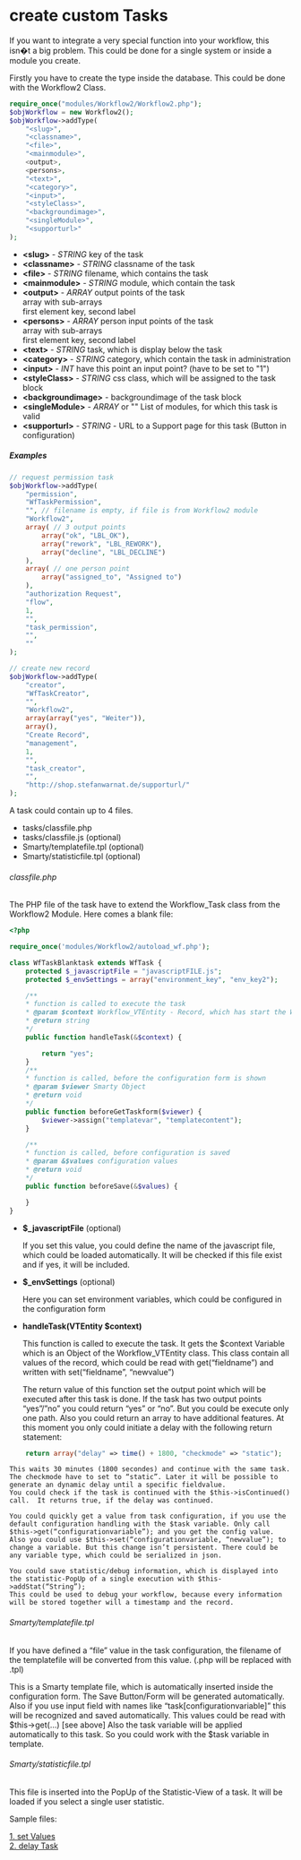 create custom Tasks
=========================================

If you want to integrate a very special function into your workflow, this isn�t a big problem.
This could be done for a single system or inside a module you create.

Firstly you have to create the type inside the database.
This could be done with the Workflow2 Class.

```php
require_once("modules/Workflow2/Workflow2.php");
$objWorkflow = new Workflow2();
$objWorkflow->addType(
    "<slug>",
    "<classname>",
    "<file>",
    "<mainmodule>",
    <output>,
    <persons>,
    "<text>",
    "<category>",
    "<input>",
    "<styleClass>",
    "<backgroundimage>",
    "<singleModule>",
    "<supporturl>"
);
```

- **\<slug>** - *STRING* key of the task  
- **\<classname>** - *STRING* classname of the task  
- **\<file>** - *STRING* filename, which contains the task  
- **\<mainmodule>** - *STRING* module, which contain the task  
- **\<output>** - *ARRAY* output points of the task  
	array with sub-arrays  
	first element key, second label  
- **\<persons>** - *ARRAY* person input points  of the task  
	array with sub-arrays  
	first element key, second label  
- **\<text>** - *STRING* task, which is display below the task  
- **\<category>** - *STRING* category, which contain the task in administration  
- **\<input>** - *INT* have this point an input point? (have to be set to "1")  
- **\<styleClass>** - *STRING* css class, which will be assigned to the task block  
- **\<backgroundimage>** - backgroundimage of the task block  
- **\<singleModule>** - *ARRAY* or "" List of modules,  for which this task is valid  
- **\<supporturl>** - *STRING* - URL to a Support page for this task (Button in configuration)  

##### Examples 
```php
// request permission task
$objWorkflow->addType(
    "permission",
    "WfTaskPermission",
    "", // filename is empty, if file is from Workflow2 module
    "Workflow2",
    array( // 3 output points
        array("ok", "LBL_OK"),
        array("rework", "LBL_REWORK"),
        array("decline", "LBL_DECLINE")
    ),
    array( // one person point
        array("assigned_to", "Assigned to")
    ),
    "authorization Request",
    "flow",
    1,
    "",
    "task_permission",
    "",
    ""
);

// create new record
$objWorkflow->addType(
    "creator",
    "WfTaskCreator",
    "",
    "Workflow2",
    array(array("yes", "Weiter")),
    array(),
    "Create Record",
    "management",
    1,
    "",
    "task_creator",
    "",
    "http://shop.stefanwarnat.de/supporturl/"
);
```

A task could contain up to 4 files.

 - tasks/classfile.php
 - tasks/classfile.js (optional)
 - Smarty/templatefile.tpl (optional)
 - Smarty/statisticfile.tpl  (optional)
 
 
###### classfile.php

The PHP file of the task have to extend the Workflow_Task class from the Workflow2 Module. Here comes a blank file:

```php
<?php

require_once('modules/Workflow2/autoload_wf.php');

class WfTaskBlanktask extends WfTask {
	protected $_javascriptFile = "javascriptFILE.js";
	protected $_envSettings = array("environment_key", "env_key2");

	/**
	* function is called to execute the task
	* @param $context Workflow_VTEntity - Record, which has start the Workflow
	* @return string
	*/
	public function handleTask(&$context) {

		return "yes";
	}
	/**
	* function is called, before the configuration form is shown
	* @param $viewer Smarty Object
	* @return void
	*/
	public function beforeGetTaskform($viewer) {
		$viewer->assign("templatevar", "templatecontent");
	}

	/**
	* function is called, before configuration is saved
	* @param &$values configuration values
	* @return void
	*/
	public function beforeSave(&$values) {

	}
}
```

 - **$_javascriptFile** (optional)  

	If you set this value, you could define the name of the javascript file, which could be loaded automatically. It will be checked if this file exist and if yes, it will be included.

 - **$_envSettings** (optional)  

	Here you can set environment variables, which could be configured in the configuration form

 - **handleTask(VTEntity $context)**  

	This function is called to execute the task. It gets the $context Variable which is an Object of the Workflow_VTEntity class. This class contain all values of the record, which could be read with get(“fieldname”) and written with set(“fieldname”, “newvalue”)

	The return value of this function set the output point which will be executed after this task is done.
	If the task has two output points “yes”/”no” you could return “yes” or “no”. But you could be execute only one path.
	Also you could return an array to have additional features.
	At this moment you only could initiate a delay with the following return statement:
```php
	return array("delay" => time() + 1800, "checkmode" => "static");
```
	This waits 30 minutes (1800 secondes) and continue with the same task. The checkmode have to set to “static”. Later it will be possible to generate an dynamic delay until a specific fieldvalue.
	You could check if the task is continued with the $this->isContinued() call.  It returns true, if the delay was continued.

	You could quickly get a value from task configuration, if you use the default configuration handling with the $task variable. Only call $this->get(“configurationvariable”); and you get the config value. Also you could use $this->set(“configurationvariable, “newvalue”); to change a variable. But this change isn’t persistent. There could be any variable type, which could be serialized in json.

	You could save statistic/debug information, which is displayed into the statistic-PopUp of a single execution with $this->addStat(“String”);
	This could be used to debug your workflow, because every information will be stored together will a timestamp and the record.
	
###### Smarty/templatefile.tpl
If you have defined a “file” value in the task configuration, the filename of the templatefile will be converted from this value. (.php will be replaced with .tpl)

This is a Smarty template file, which is automatically inserted inside the configuration form. The Save Button/Form will be generated automatically. Also if you use input field with names like “task[configurationvariable]” this will be recognized and saved automatically. This values could be read with $this->get(…) [see above]
Also the task variable will be applied automatically to this task. So you could work with the $task variable in template.

###### Smarty/statisticfile.tpl
This file is inserted into the PopUp of the Statistic-View of a task. It will be loaded if you select a single user statistic.
	
	
Sample files:

[1. set Values](examples/WfTaskSetter.php?raw=true)  
[2. delay Task](examples/WfTaskDelay.php?raw=true)
